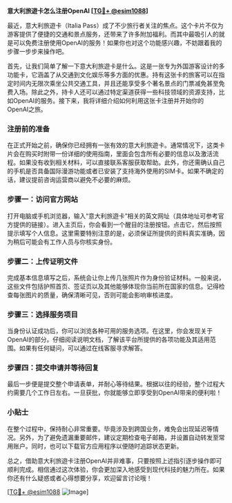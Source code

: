 **意大利旅遊卡怎么注册OpenAI [[TG💪+ @esim1088](https://t.me/s/esim1088)]**

最近，意大利旅遊卡（Italia Pass）成了不少旅行者关注的焦点。这个卡片不仅为游客提供了便捷的交通和景点服务，还带来了许多附加福利。而其中最吸引人的就是可以免费注册使用OpenAI的服务！如果你也对这个功能感兴趣，不妨跟着我的步骤一步步来操作吧。

首先，让我们简单了解一下意大利旅遊卡是什么。这是一张专为外国游客设计的多功能卡，它涵盖了从交通到文化娱乐等多方面的优惠。持有这张卡的旅客可以在指定时间内无限次乘坐公共交通工具，并且还能享受多个著名景点的门票减免甚至免费入场。除此之外，持卡人还可以通过特定渠道获得一些科技领域的资源支持，比如OpenAI的服务。接下来，我将详细介绍如何利用这张卡注册并开始你的OpenAI之旅。

### 注册前的准备

在正式开始之前，确保你已经拥有一张有效的意大利旅遊卡。通常情况下，这类卡片会在购买时附带一份详细的使用指南，里面会包含所有必要的信息以及激活流程。如果没有收到相关材料，可以直接联系客服获取帮助。此外，你还需确认自己的手机是否具备国际漫游功能或者已安装了支持海外使用的SIM卡。如果不确定的话，建议提前咨询运营商以避免不必要的麻烦。

### 步骤一：访问官方网站

打开电脑或手机浏览器，输入“意大利旅遊卡”相关的英文网址（具体地址可参考官方提供的链接）。进入主页后，你会看到一个醒目的注册按钮。点击它，然后按照提示填写个人信息。这里需要特别注意的是，必须保证所提供的资料真实准确，因为稍后可能会有工作人员与你核实身份。

### 步骤二：上传证明文件

完成基本信息填写之后，系统会让你上传几张照片作为身份验证材料。一般来说，这些文件包括护照首页、签证页以及其他能够体现你当前所在国家的信息。记得检查每张图片的质量，确保清晰可见，否则可能会影响审核进度。

### 步骤三：选择服务项目

当身份认证成功后，你可以浏览各种可用的服务选项。在这里，你会发现关于OpenAI的部分。仔细阅读说明文档，了解该平台所提供的各项功能及其适用范围。如果有任何疑问，可以通过在线客服寻求解答。

### 步骤四：提交申请并等待回复

最后一步便是提交整个申请表单，并耐心等待结果。根据以往的经验，整个过程大约需要几个工作日左右。一旦获批，你就能够立即享受到OpenAI带来的便利啦！

### 小贴士

在整个过程中，保持耐心非常重要。毕竟涉及到跨国业务，难免会出现延迟等情况。另外，为了避免遗漏重要邮件，建议定期检查电子邮箱，并设置自动转发至常用账户。同时，也可以下载官方应用程序以便随时追踪状态更新。

总之，借助意大利旅遊卡注册OpenAI并非难事，只要按照上述指引逐步操作即可顺利完成。相信通过这次体验，你会更加深入地感受到现代科技的魅力所在。如果你还有什么疑惑或者心得想要分享，欢迎留言讨论哦！

[[TG💪+ @esim1088](https://t.me/s/esim1088) ![Image](https://i.postimg.cc/4NQfJmqS/Snipaste-2025-05-13-00-14-12.png)]
